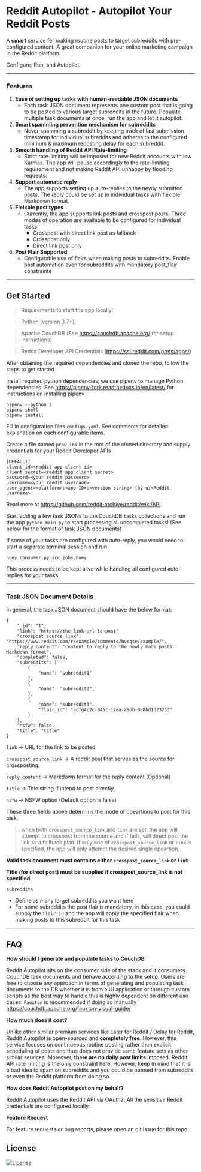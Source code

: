 

# Reddit Autopilot - Autopilot Your Reddit Posts



A **smart** service for making routine posts to target subreddits with pre-configured content. A great companion for your online marketing campaign in the Reddit platform.

Configure, Run, and Autopilot!

---


### Features

1. **Ease of setting up tasks with human-readable JSON documents**
   * Each task JSON document represents one custom post that is going to be posted to various target subreddits in the future. Populate multiple task documents at once, run the app and let it autopilot. 
2. **Smart spamming prevention mechanism for subreddits**
   * Never spamming a subreddit by keeping track of last submission timestamp for individual subreddits and adheres to the configured minimum & maximum reposting delay for each subreddit.
3. **Smooth handling of Reddit API Rate-limiting**
   * Strict rate-limiting will be imposed for new Reddit accounts with low Karmas. The app will pause accordingly to the rate-limiting requirement and not making Reddit API unhappy by flooding requests. 
4. **Support automatic reply**
   * The app supports setting up auto-replies to the newly submitted posts. The reply could be set up in individual tasks with flexible Markdown format.
5. **Fleixble post types**
   * Currently, the app supports link posts and crosspost posts. Three modes of operation are available to be configured for individual tasks:
        * Crosspost with direct link post as fallback
        * Crosspost only
        * Direct link post only
6. **Post Flair Supported**
   * Configurable use of flairs when making posts to subreddits. Enable post automation even for subreddits with mandatory post_flair constraints
  
---

## Get Started

> Requirements to start the app locally:

> Python (version 3.7+), 

> Apache CouchDB (See https://couchdb.apache.org/ for setup instructions)

> Reddit Developer API Credentials (https://ssl.reddit.com/prefs/apps/)

  
  After obtaining the required dependencies and cloned the repo, follow the steps to get started
 
 Install required python dependencies, we use pipenv to manage Python dependencies:
 See https://pipenv-fork.readthedocs.io/en/latest/ for instructions on installing pipenv
 ```
 pipenv --python 3
 pipenv shell
 pipenv install
 ```
 
 Fill in configuration files `configs.yaml`. See comments for detailed explanation on each configurable items.
 
 Create a file named `praw.ini` in the root of the cloned directory and supply credentials for your Reddit Developer APIs
 ```
[DEFAULT]
client_id=<reddit app client id>
client_secret=<reddit app client secret>
password=<your reddit password>
username=<your reddit username>
user_agent=<platform>:<app ID>:<version string> (by u/<Reddit username>
 ```
 Read more at https://github.com/reddit-archive/reddit/wiki/API

Start adding a few task JSONs to the CouchDB `tasks` collections and run the app `python main.py` to start processing all uncompleted tasks! (See below for the format of task JSON documents)

If some of your tasks are configured with auto-reply, you would need to start a separate terminal session and run

```
huey_consumer.py src.jobs.huey 
```

This process needs to be kept alive while handling all configured auto-replies for your tasks.


---

### Task JSON Document Details

In general, the task JSON document should have the below format:
```
{
    "_id": "1", 
    "link": "https://the-link-url-to-post"
    "crosspost_source_link": "https://www.reddit.com/r/example/comments/hvcqse/example/",
    "reply_content": "content to reply to the newly made posts. Markdown format",
    "completed": false,
    "subreddits": [
        {
            "name": "subreddit1"
        },
        {
            "name": "subreddit2",
        },
        {
            "name": "subreddit3",
            "flair_id": "acfg4c2c-b45c-12ea-a9ob-0e8bd1d23233"
        }
    ],
    "nsfw": false,
    "title": "title"
}
```

`link` -> URL for the link to be posted

`crosspost_source_link` -> A reddit post that serves as the source for crossposting.


`reply_content` -> Markdown format for the reply content (Optional)

`title` -> Title string if intend to post directly

`nsfw` -> NSFW option (Default option is false)

These three fields above determins the mode of opeartions to post for this task.


> when both `crosspost_source_link` and `link` are set, the app will attempt to crosspost from the source and if fails, will direct post the link as a fallback plan.
If only one of `crosspost_source_link` or `link` is specified, the app will only attempt the desired single opeartion. 

**Valid task document must contains either `crosspost_source_link` or `link`**

**Title (for direct post) must be supplied if crosspost_source_link is not specified**

`subreddits`
  - Define as many target subreddits you want here
  - For some subreddits the post flair is mandatory, in this case, you could supply the `flair_id` and the app will apply the specified flair when making posts to this subreddit for this task

---

## FAQ

 **How should I generate and populate tasks to CouchDB**

Reddit Autopilot sits on the consumer side of the stack and it consumers CouchDB task documents and behave according to the setup. Users are free to choose any approach in terms of generating and populating task documents to the DB whether it is from a UI application or through custom scripts as the best way to handle this is highly dependent on different use cases.
`Fauxton` is recommended if doing so manually
https://couchdb.apache.org/fauxton-visual-guide/ 

 **How much does it cost?**

Unlike other similar premium services like Later for Reddit / Delay for Reddit, Reddit Autopilot is open-sourced and **completely free**. However, this service focuses on continueous routine posting rather than explicit scheduling of posts and thus does not provide same feature sets as other similar services. 
Moreover, **there are no daily post limits** imposed. Reddit API rate limiting is the only constraint here. However, keep in mind that it is a bad idea to spam on subreddits and you could be banned from subreddits or even the Reddit platform from doing so. 

 **How does Reddit Autopilot post on my behalf?**

Reddit Autopilot uses the Reddit API via OAuth2. All the sensitive Reddit credentials are configured locally.


 **Feature Request**

For feature requests or bug reports, please open an git issue for this repo.

## License

[![License](http://img.shields.io/:license-mit-blue.svg?style=flat-square)](http://badges.mit-license.org)

